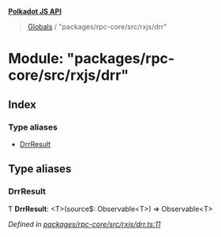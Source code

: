 **[Polkadot JS API](../README.md)**

> [Globals](../globals.md) / "packages/rpc-core/src/rxjs/drr"

# Module: "packages/rpc-core/src/rxjs/drr"

## Index

### Type aliases

* [DrrResult](_packages_rpc_core_src_rxjs_drr_.md#drrresult)

## Type aliases

### DrrResult

Ƭ  **DrrResult**: \<T>(source$: Observable\<T>) => Observable\<T>

*Defined in [packages/rpc-core/src/rxjs/drr.ts:11](https://github.com/polkadot-js/api/blob/cc926596e/packages/rpc-core/src/rxjs/drr.ts#L11)*
